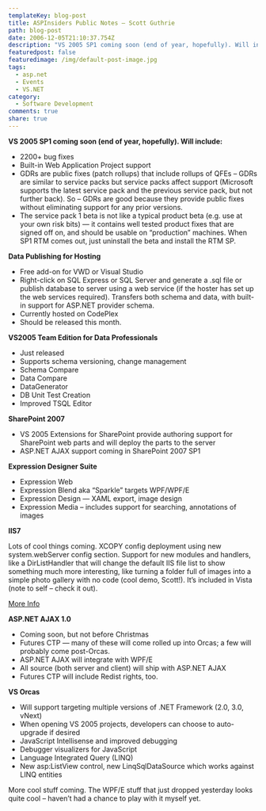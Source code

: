 ```yaml
---
templateKey: blog-post
title: ASPInsiders Public Notes – Scott Guthrie
path: blog-post
date: 2006-12-05T21:10:37.754Z
description: "VS 2005 SP1 coming soon (end of year, hopefully). Will include:"
featuredpost: false
featuredimage: /img/default-post-image.jpg
tags:
  - asp.net
  - Events
  - VS.NET
category:
  - Software Development
comments: true
share: true
---
```

<!--StartFragment-->

**VS 2005 SP1 coming soon (end of year, hopefully). Will include:**

* 2200+ bug fixes
* Built-in Web Application Project support
* GDRs are public fixes (patch rollups) that include rollups of QFEs – GDRs are similar to service packs but service packs affect support (Microsoft supports the latest service pack and the previous service pack, but not further back). So – GDRs are good because they provide public fixes without eliminating support for any prior versions.
* The service pack 1 beta is not like a typical product beta (e.g. use at your own risk bits) — it contains well tested product fixes that are signed off on, and should be usable on “production” machines. When SP1 RTM comes out, just uninstall the beta and install the RTM SP.

**Data Publishing for Hosting**

* Free add-on for VWD or Visual Studio
* Right-click on SQL Express or SQL Server and generate a .sql file or publish database to server using a web service (if the hoster has set up the web services required). Transfers both schema and data, with built-in support for ASP.NET provider schema.
* Currently hosted on CodePlex
* Should be released this month.

**VS2005 Team Edition for Data Professionals**

* Just released
* Supports schema versioning, change management
* Schema Compare
* Data Compare
* DataGenerator
* DB Unit Test Creation
* Improved TSQL Editor

**SharePoint 2007**

* VS 2005 Extensions for SharePoint provide authoring support for SharePoint web parts and will deploy the parts to the server
* ASP.NET AJAX support coming in SharePoint 2007 SP1

**Expression Designer Suite**

* Expression Web
* Expression Blend aka “Sparkle” targets WPF/WPF/E
* Expression Design — XAML export, image design
* Expression Media – includes support for searching, annotations of images

**IIS7**

Lots of cool things coming. XCOPY config deployment using new system.webServer config section. Support for new modules and handlers, like a DirListHandler that will change the default IIS file list to show something much more interesting, like turning a folder full of images into a simple photo gallery with no code (cool demo, Scott!). It’s included in Vista (note to self – check it out).

[More Info](http://iis.net/)

**ASP.NET AJAX 1.0**

* Coming soon, but not before Christmas
* Futures CTP — many of these will come rolled up into Orcas; a few will probably come post-Orcas.
* ASP.NET AJAX will integrate with WPF/E
* All source (both server and client) will ship with ASP.NET AJAX
* Futures CTP will include Redist rights, too.

**VS Orcas**

* Will support targeting multiple versions of .NET Framework (2.0, 3.0, vNext)
* When opening VS 2005 projects, developers can choose to auto-upgrade if desired
* JavaScript Intellisense and improved debugging
* Debugger visualizers for JavaScript
* Language Integrated Query (LINQ)
* New asp:ListView control, new LinqSqlDataSource which works against LINQ entities

More cool stuff coming. The WPF/E stuff that just dropped yesterday looks quite cool – haven’t had a chance to play with it myself yet.

<!--EndFragment-->